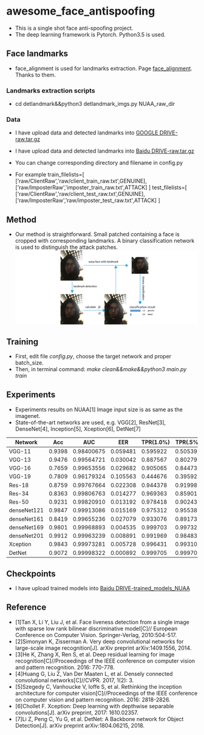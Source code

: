 # awesome_face_antispoofing
- This is a single shot face anti-spoofing project.
- The deep learning framework is Pytorch. Python3.5 is used.
## Face landmarks
- face_alignment is used for landmarks extraction. Page [face_alignment](https://github.com/1adrianb/face-alignment). Thanks to them.
### Landmarks extraction scripts
- cd detlandmark&&python3 detlandmark_imgs.py NUAA_raw_dir
### Data
- I have upload data and detected landmarks into [GOOGLE DRIVE-raw.tar.gz](https://drive.google.com/file/d/1fe80Vo366h4uKylFwsSN3apvLXZZm02L/view?usp=sharing)
- I have upload data and detected landmarks into [Baidu DRIVE-raw.tar.gz](https://pan.baidu.com/s/1xeW2wJuxGPafgBTqhLKExg)

- You can change corresponding directory and filename in config.py
- For example train_filelists=[
    ['raw/ClientRaw','raw/client_train_raw.txt',GENUINE],
    ['raw/ImposterRaw','imposter_train_raw.txt',ATTACK]
    ]
   test_filelists=[
    ['raw/ClientRaw','raw/client_test_raw.txt',GENUINE],
    ['raw/ImposterRaw','raw/imposter_test_raw.txt',ATTACK]
    ]
## Method
- Our method is straightforward. Small patched containing a face is cropped with corresponding landmarks. A binary classification network is used to distinguish the attack patches.  
![alt text](https://github.com/JinghuiZhou/awesome_face_antispoofing/blob/master/pipeline.png "Our Pipeline")
## Training
- First, edit file *config.py*, choose the target network and proper batch_size.
- Then, in terminal command: *make clean&&make&&python3 main.py train*
## Experiments
-  Experiments results on NUAA[1] Image input size is as same as the imagenet.
-  State-of-the-art networks are used, e.g. VGG[2], ResNet[3], DenseNet[4], Inception[5], Xception[6], DetNet[7]

|    Network    | Acc  | AUC  | EER  | TPR(1.0%) | TPR(.5%)| 
|---------------|---|---|---|---|---|
| VGG-11        |  0.9398 | 0.98400675  | 0.059481  | 0.595922  | 0.505393  |
| VGG-13        |  0.9476 | 0.99564721  | 0.030042  | 0.887567  | 0.802796  |
| VGG-16        |  0.7659 | 0.99653556  | 0.029682  | 0.905065  | 0.844735  |
| VGG-19        |  0.7809 | 0.96179324  | 0.105563  | 0.444676  | 0.395925  |
| Res-18        |  0.8759 | 0.99767664  | 0.022308  | 0.944378  | 0.919988  |
| Res-34        |  0.8363 | 0.99806763  | 0.014277  | 0.969363  | 0.859012  |
| Res-50        |  0.9231 | 0.99820910  | 0.013192  | 0.978418  | 0.902439  |
| denseNet121   |  0.9847 | 0.99913086  | 0.015169  | 0.975312  | 0.955384  |
| denseNet161   |  0.8419 | 0.99655236  | 0.027079  | 0.933076  | 0.891731  |
| denseNet169   |  0.9801 | 0.99968893  | 0.004535  | 0.999703  | 0.997323  |
| denseNet201   |  0.9912 | 0.99963239  | 0.008891  | 0.991969  | 0.984838  |
| Xception      |  0.9843 | 0.99973281  | 0.005728  | 0.996431  | 0.993101  |
| DetNet        |  0.9072 | 0.99998322  | 0.000892  | 0.999705  | 0.999703  |
## Checkpoints
-  I have upload trained models into [Baidu DRIVE-trained_models_NUAA](https://pan.baidu.com/s/19hVdkqiiX4aLxRodS9UAZg)
## Reference
- [1]Tan X, Li Y, Liu J, et al. Face liveness detection from a single image with sparse low rank bilinear discriminative model[C]// European Conference on Computer Vision. Springer-Verlag, 2010:504-517.
- [2]Simonyan K, Zisserman A. Very deep convolutional networks for large-scale image recognition[J]. arXiv preprint arXiv:1409.1556, 2014.
- [3]He K, Zhang X, Ren S, et al. Deep residual learning for image recognition[C]//Proceedings of the IEEE conference on computer vision and pattern recognition. 2016: 770-778.
- [4]Huang G, Liu Z, Van Der Maaten L, et al. Densely connected convolutional networks[C]//CVPR. 2017, 1(2): 3.
- [5]Szegedy C, Vanhoucke V, Ioffe S, et al. Rethinking the inception architecture for computer vision[C]//Proceedings of the IEEE conference on computer vision and pattern recognition. 2016: 2818-2826.
- [6]Chollet F. Xception: Deep learning with depthwise separable convolutions[J]. arXiv preprint, 2017: 1610.02357.
- [7]Li Z, Peng C, Yu G, et al. DetNet: A Backbone network for Object Detection[J]. arXiv preprint arXiv:1804.06215, 2018.
